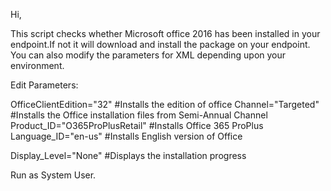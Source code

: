 Hi,

This script checks whether Microsoft office 2016 has been installed in your endpoint.If not it will download and install the package on your endpoint. You can also modify the parameters for XML depending upon your environment.

Edit Parameters:

OfficeClientEdition="32" #Installs the edition of office
Channel="Targeted" #Installs the Office installation files from Semi-Annual Channel 
Product_ID="O365ProPlusRetail" #Installs Office 365 ProPlus
Language_ID="en-us" #Installs English version of Office 

Display_Level="None" #Displays the installation progress

 

Run as System User.
